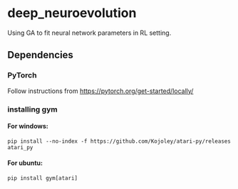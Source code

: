 # deep_neuroevolution
Using GA to fit neural network parameters in RL setting.

## Dependencies
### PyTorch
Follow instructions from https://pytorch.org/get-started/locally/
### installing gym
#### For windows:
`pip install --no-index -f https://github.com/Kojoley/atari-py/releases atari_py`
#### For ubuntu:
`pip install gym[atari]`